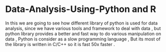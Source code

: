# Data-Analysis-Using-Python and R 

In this we are going to see how different library of python is used for data analysis, since we have various tools and framework to deal with data , but python library provides a better and fast way to do various manipulation on data , Python is consider as a slow programming language , But its most of the library is written in C/C++ so it is fast 50x faster .
